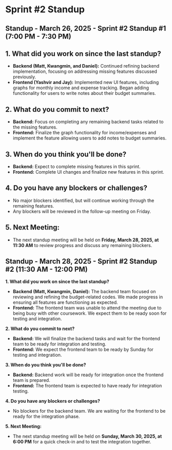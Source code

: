 # Sprint #2 Standup

## Standup - March 26, 2025 - Sprint #2 Standup #1 (7:00 PM - 7:30 PM)

## 1. What did you work on since the last standup?
- **Backend (Matt, Kwangmin, and Daniel):** Continued refining backend implementation, focusing on addressing missing features discussed previously.
- **Frontend (Yashvir and Jay):** Implemented new UI features, including graphs for monthly income and expense tracking. Began adding functionality for users to write notes about their budget summaries.

## 2. What do you commit to next?
- **Backend:** Focus on completing any remaining backend tasks related to the missing features.
- **Frontend:** Finalize the graph functionality for income/expenses and implement the feature allowing users to add notes to budget summaries.

## 3. When do you think you'll be done?
- **Backend:** Expect to complete missing features in this sprint.
- **Frontend:** Complete UI changes and finalize new features in this sprint.

## 4. Do you have any blockers or challenges?
- No major blockers identified, but will continue working through the remaining features.
- Any blockers will be reviewed in the follow-up meeting on Friday.

## 5. Next Meeting:
- The next standup meeting will be held on **Friday, March 28, 2025, at 11:30 AM** to review progress and discuss any remaining blockers.

## **Standup - March 28, 2025 - Sprint #2 Standup #2 (11:30 AM - 12:00 PM)**

**1. What did you work on since the last standup?**
- **Backend (Matt, Kwangmin, Daniel):** The backend team focused on reviewing and refining the budget-related codes. We made progress in ensuring all features are functioning as expected.
- **Frontend:** The frontend team was unable to attend the meeting due to being busy with other coursework. We expect them to be ready soon for testing and integration.

**2. What do you commit to next?**
- **Backend:** We will finalize the backend tasks and wait for the frontend team to be ready for integration and testing.
- **Frontend:** We expect the frontend team to be ready by Sunday for testing and integration.

**3. When do you think you'll be done?**
- **Backend:** Backend work will be ready for integration once the frontend team is prepared.
- **Frontend:** The frontend team is expected to have ready for integration testing.

**4. Do you have any blockers or challenges?**
- No blockers for the backend team. We are waiting for the frontend to be ready for the integration phase.

**5. Next Meeting:**
- The next standup meeting will be held on **Sunday, March 30, 2025, at 6:00 PM** for a quick check-in and to test the integration together.

